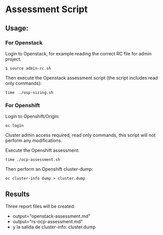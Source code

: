 # Assessment Script

## Usage:

### For Openstack

Login to Openstack, for example reading the correct RC file for admin project.

```
$ source admin-rc.sh 
```

Then execute the Openstack assessment script (the script includes read only commands):
```
time  ./osp-sizing.sh
```


### For Openshift

Login to Openshift/Origin:

```
oc login
```

Cluster admin access required, read only commands, this script will not perform any modifications.


Execute the Openshift assessment:
```
time ./ocp-assessment.sh
```

Then perform an Openshift cluster-dump:
```
oc cluster-info dump > cluster.dump
```

## Results

Three report files will be created:
* output="openstack-assessment.md"
* output="rs-ocp-assessment.md"
* y la salida de cluster-info: cluster.dump

